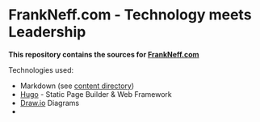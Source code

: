 FrankNeff.com - Technology meets Leadership
===========================================

**This repository contains the sources for [FrankNeff.com](https://www.frankneff.com)**

Technologies used:

- Markdown (see [content directory](./content))
- [Hugo](https://gohugo.io/) - Static Page Builder & Web Framework
- [Draw.io](https://draw.io) Diagrams
- 
